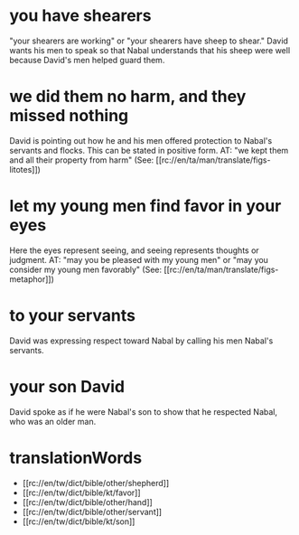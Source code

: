 # you have shearers

"your shearers are working" or "your shearers have sheep to shear." David wants his men to speak so that Nabal understands that his sheep were well because David's men helped guard them.

# we did them no harm, and they missed nothing

David is pointing out how he and his men offered protection to Nabal's servants and flocks. This can be stated in positive form. AT: "we kept them and all their property from harm" (See: [[rc://en/ta/man/translate/figs-litotes]])

# let my young men find favor in your eyes

Here the eyes represent seeing, and seeing represents thoughts or judgment. AT: "may you be pleased with my young men" or "may you consider my young men favorably" (See: [[rc://en/ta/man/translate/figs-metaphor]])

# to your servants

David was expressing respect toward Nabal by calling his men Nabal's servants.

# your son David

David spoke as if he were Nabal's son to show that he respected Nabal, who was an older man.

# translationWords

* [[rc://en/tw/dict/bible/other/shepherd]]
* [[rc://en/tw/dict/bible/kt/favor]]
* [[rc://en/tw/dict/bible/other/hand]]
* [[rc://en/tw/dict/bible/other/servant]]
* [[rc://en/tw/dict/bible/kt/son]]